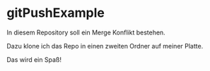 # gitPushExample

In diesem Repository soll ein Merge Konflikt bestehen.

Dazu klone ich das Repo in einen zweiten Ordner auf meiner Platte.

Das wird ein Spaß!
